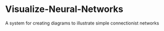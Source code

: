 # Visualize-Neural-Networks
A system for creating diagrams to illustrate simple connectionist networks
